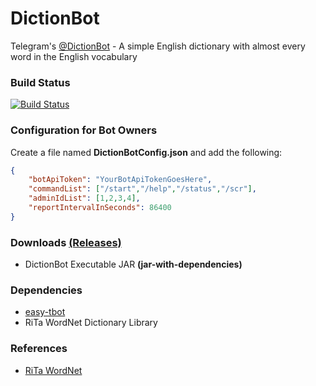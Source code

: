 # DictionBot
Telegram's [@DictionBot](https://telegram.me/dictionbot) - A simple English dictionary with almost every word in the English vocabulary

### Build Status ###
[![Build Status](https://travis-ci.org/shiblymeeran/dictionbot.svg)](https://travis-ci.org/shiblymeeran/dictionbot)

### Configuration for Bot Owners ###
Create a file named **DictionBotConfig.json** and add the following:

```json
{
	"botApiToken": "YourBotApiTokenGoesHere",
	"commandList": ["/start","/help","/status","/scr"],
	"adminIdList": [1,2,3,4],
	"reportIntervalInSeconds": 86400
}
```

### Downloads [(Releases)](https://github.com/shiblymeeran/dictionbot/releases) ###
* DictionBot Executable JAR **(jar-with-dependencies)**

### Dependencies ###
* [easy-tbot](https://github.com/shiblymeeran/easy-tbot)
* RiTa WordNet Dictionary Library

### References ###
* [RiTa WordNet](https://rednoise.org/rita/reference/index.php)
